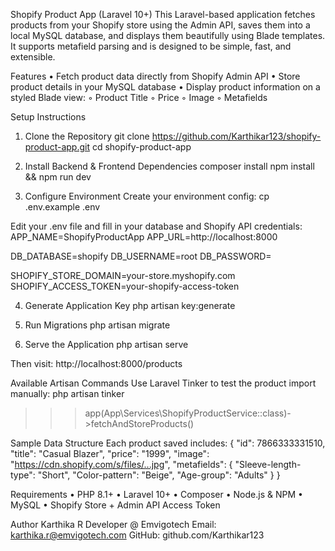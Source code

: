Shopify Product App (Laravel 10+)
This Laravel-based application fetches products from your Shopify store using the Admin API, saves them into a local MySQL database, and displays them beautifully using Blade templates. It supports metafield parsing and is designed to be simple, fast, and extensible.

Features
    • Fetch product data directly from Shopify Admin API
    • Store product details in your MySQL database
    • Display product information on a styled Blade view:
        ◦ Product Title
        ◦ Price
        ◦ Image
        ◦ Metafields 

Setup Instructions
1. Clone the Repository
git clone https://github.com/Karthikar123/shopify-product-app.git
cd shopify-product-app

2. Install Backend & Frontend Dependencies
composer install
npm install && npm run dev

3. Configure Environment
Create your environment config:
cp .env.example .env

Edit your .env file and fill in your database and Shopify API credentials:
APP_NAME=ShopifyProductApp
APP_URL=http://localhost:8000

DB_DATABASE=shopify
DB_USERNAME=root
DB_PASSWORD=

SHOPIFY_STORE_DOMAIN=your-store.myshopify.com
SHOPIFY_ACCESS_TOKEN=your-shopify-access-token

4. Generate Application Key
php artisan key:generate

5. Run Migrations
php artisan migrate

6. Serve the Application
php artisan serve

Then visit:
http://localhost:8000/products



Available Artisan Commands
Use Laravel Tinker to test the product import manually:
php artisan tinker
>>> app(App\Services\ShopifyProductService::class)->fetchAndStoreProducts()


Sample Data Structure
Each product saved includes:
{
"id": 7866333331510,
"title": "Casual Blazer",
"price": "1999",
"image": "https://cdn.shopify.com/s/files/...jpg",
"metafields": {
"Sleeve-length-type": "Short",
"Color-pattern": "Beige",
"Age-group": "Adults"
}
}


Requirements
    • PHP 8.1+
    • Laravel 10+
    • Composer
    • Node.js & NPM
    • MySQL
    • Shopify Store + Admin API Access Token

Author
Karthika R
Developer @ Emvigotech
Email: karthika.r@emvigotech.com
GitHub: github.com/Karthikar123



